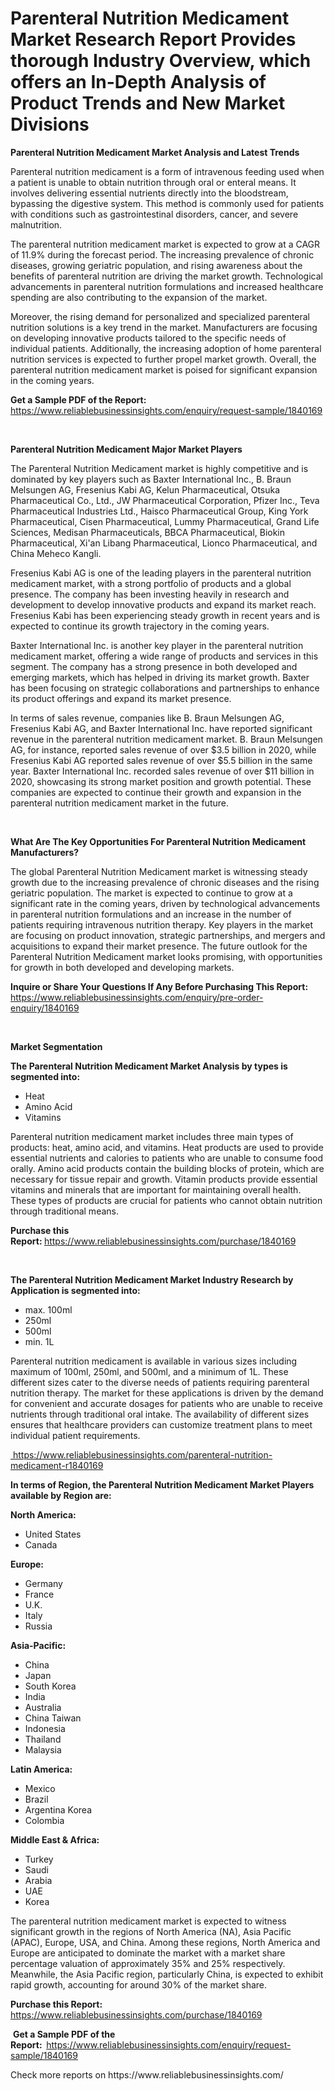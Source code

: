 <p><h1>Parenteral Nutrition Medicament Market Research Report Provides thorough Industry Overview, which offers an In-Depth Analysis of Product Trends and New Market Divisions</h1></p><p><strong>Parenteral Nutrition Medicament Market Analysis and Latest Trends</strong></p>
<p><p>Parenteral nutrition medicament is a form of intravenous feeding used when a patient is unable to obtain nutrition through oral or enteral means. It involves delivering essential nutrients directly into the bloodstream, bypassing the digestive system. This method is commonly used for patients with conditions such as gastrointestinal disorders, cancer, and severe malnutrition.</p><p>The parenteral nutrition medicament market is expected to grow at a CAGR of 11.9% during the forecast period. The increasing prevalence of chronic diseases, growing geriatric population, and rising awareness about the benefits of parenteral nutrition are driving the market growth. Technological advancements in parenteral nutrition formulations and increased healthcare spending are also contributing to the expansion of the market.</p><p>Moreover, the rising demand for personalized and specialized parenteral nutrition solutions is a key trend in the market. Manufacturers are focusing on developing innovative products tailored to the specific needs of individual patients. Additionally, the increasing adoption of home parenteral nutrition services is expected to further propel market growth. Overall, the parenteral nutrition medicament market is poised for significant expansion in the coming years.</p></p>
<p><strong>Get a Sample PDF of the Report:&nbsp;</strong> <a href="https://www.reliablebusinessinsights.com/enquiry/request-sample/1840169">https://www.reliablebusinessinsights.com/enquiry/request-sample/1840169</a></p>
<p>&nbsp;</p>
<p><strong>Parenteral Nutrition Medicament Major Market Players</strong></p>
<p><p>The Parenteral Nutrition Medicament market is highly competitive and is dominated by key players such as Baxter International Inc., B. Braun Melsungen AG, Fresenius Kabi AG, Kelun Pharmaceutical, Otsuka Pharmaceutical Co., Ltd., JW Pharmaceutical Corporation, Pfizer Inc., Teva Pharmaceutical Industries Ltd., Haisco Pharmaceutical Group, King York Pharmaceutical, Cisen Pharmaceutical, Lummy Pharmaceutical, Grand Life Sciences, Medisan Pharmaceuticals, BBCA Pharmaceutical, Biokin Pharmaceutical, Xi'an Libang Pharmaceutical, Lionco Pharmaceutical, and China Meheco Kangli.</p><p>Fresenius Kabi AG is one of the leading players in the parenteral nutrition medicament market, with a strong portfolio of products and a global presence. The company has been investing heavily in research and development to develop innovative products and expand its market reach. Fresenius Kabi has been experiencing steady growth in recent years and is expected to continue its growth trajectory in the coming years.</p><p>Baxter International Inc. is another key player in the parenteral nutrition medicament market, offering a wide range of products and services in this segment. The company has a strong presence in both developed and emerging markets, which has helped in driving its market growth. Baxter has been focusing on strategic collaborations and partnerships to enhance its product offerings and expand its market presence.</p><p>In terms of sales revenue, companies like B. Braun Melsungen AG, Fresenius Kabi AG, and Baxter International Inc. have reported significant revenue in the parenteral nutrition medicament market. B. Braun Melsungen AG, for instance, reported sales revenue of over $3.5 billion in 2020, while Fresenius Kabi AG reported sales revenue of over $5.5 billion in the same year. Baxter International Inc. recorded sales revenue of over $11 billion in 2020, showcasing its strong market position and growth potential. These companies are expected to continue their growth and expansion in the parenteral nutrition medicament market in the future.</p></p>
<p>&nbsp;</p>
<p><strong>What Are The Key Opportunities For Parenteral Nutrition Medicament Manufacturers?</strong></p>
<p><p>The global Parenteral Nutrition Medicament market is witnessing steady growth due to the increasing prevalence of chronic diseases and the rising geriatric population. The market is expected to continue to grow at a significant rate in the coming years, driven by technological advancements in parenteral nutrition formulations and an increase in the number of patients requiring intravenous nutrition therapy. Key players in the market are focusing on product innovation, strategic partnerships, and mergers and acquisitions to expand their market presence. The future outlook for the Parenteral Nutrition Medicament market looks promising, with opportunities for growth in both developed and developing markets.</p></p>
<p><strong>Inquire or Share Your Questions If Any Before Purchasing This Report:</strong> <a href="https://www.reliablebusinessinsights.com/enquiry/pre-order-enquiry/1840169">https://www.reliablebusinessinsights.com/enquiry/pre-order-enquiry/1840169</a></p>
<p>&nbsp;</p>
<p><strong>Market Segmentation</strong></p>
<p><strong>The Parenteral Nutrition Medicament Market Analysis by types is segmented into:</strong></p>
<p><ul><li>Heat</li><li>Amino Acid</li><li>Vitamins</li></ul></p>
<p><p>Parenteral nutrition medicament market includes three main types of products: heat, amino acid, and vitamins. Heat products are used to provide essential nutrients and calories to patients who are unable to consume food orally. Amino acid products contain the building blocks of protein, which are necessary for tissue repair and growth. Vitamin products provide essential vitamins and minerals that are important for maintaining overall health. These types of products are crucial for patients who cannot obtain nutrition through traditional means.</p></p>
<p><strong>Purchase this Report:&nbsp;</strong><a href="https://www.reliablebusinessinsights.com/purchase/1840169">https://www.reliablebusinessinsights.com/purchase/1840169</a></p>
<p>&nbsp;</p>
<p><strong>The Parenteral Nutrition Medicament Market Industry Research by Application is segmented into:</strong></p>
<p><ul><li>max. 100ml</li><li>250ml</li><li>500ml</li><li>min. 1L</li></ul></p>
<p><p>Parenteral nutrition medicament is available in various sizes including maximum of 100ml, 250ml, and 500ml, and a minimum of 1L. These different sizes cater to the diverse needs of patients requiring parenteral nutrition therapy. The market for these applications is driven by the demand for convenient and accurate dosages for patients who are unable to receive nutrients through traditional oral intake. The availability of different sizes ensures that healthcare providers can customize treatment plans to meet individual patient requirements.</p></p>
<p><a href="https://www.reliablebusinessinsights.com/parenteral-nutrition-medicament-r1840169">&nbsp;https://www.reliablebusinessinsights.com/parenteral-nutrition-medicament-r1840169</a></p>
<p><strong>In terms of Region, the Parenteral Nutrition Medicament Market Players available by Region are:</strong></p>
<p>
    <p> <strong> North America: </strong>
        <ul>
            <li>United States</li>
            <li>Canada</li>
        </ul>
        </p> 
    <p> <strong> Europe: </strong>
        <ul>
            <li>Germany</li>
            <li>France</li>
            <li>U.K.</li>
            <li>Italy</li>
            <li>Russia</li>
        </ul>
        </p> 
    <p> <strong> Asia-Pacific: </strong>
        <ul>
            <li>China</li>
            <li>Japan</li>
            <li>South Korea</li>
            <li>India</li>
            <li>Australia</li>
            <li>China Taiwan</li>
            <li>Indonesia</li>
            <li>Thailand</li>
            <li>Malaysia</li>
        </ul>
        </p> 
    <p> <strong> Latin America: </strong>
        <ul>
            <li>Mexico</li>
            <li>Brazil</li>
            <li>Argentina Korea</li>
            <li>Colombia</li>
        </ul>
        </p> 
    <p> <strong> Middle East & Africa: </strong>
        <ul>
            <li>Turkey</li>
            <li>Saudi</li>
            <li>Arabia</li>
            <li>UAE</li>
            <li>Korea</li>
        </ul>
    </p>
    </p>
<p><p>The parenteral nutrition medicament market is expected to witness significant growth in the regions of North America (NA), Asia Pacific (APAC), Europe, USA, and China. Among these regions, North America and Europe are anticipated to dominate the market with a market share percentage valuation of approximately 35% and 25% respectively. Meanwhile, the Asia Pacific region, particularly China, is expected to exhibit rapid growth, accounting for around 30% of the market share.</p></p>
<p><strong>Purchase this Report: </strong><a href="https://www.reliablebusinessinsights.com/purchase/1840169">https://www.reliablebusinessinsights.com/purchase/1840169</a></p>
<p>&nbsp;<strong>Get a Sample PDF of the Report:&nbsp;&nbsp;</strong><a href="https://www.reliablebusinessinsights.com/enquiry/request-sample/1840169">https://www.reliablebusinessinsights.com/enquiry/request-sample/1840169</a></p>
<p><strong></strong></p>
<p>Check more reports on https://www.reliablebusinessinsights.com/</p>